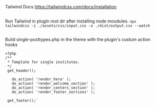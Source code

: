 ##
Tailwind Docs
https://tailwindcss.com/docs/installation

##
Run Tailwind in plugin root dir after installing node moudules.
```npx tailwindcss -i ./assets/css/input.css -o ./dist/output.css --watch```

##
Build single-posttypes.php in the theme with the plugin's custum action hooks
```
<?php
/**
 * Template for single institutes.
 */
 get_header();

   do_action( 'render_hero' );
   do_action( 'render_welcome_section' );
   do_action( 'render_centers_section' );
   do_action( 'render_footer_sections' );

 get_footer();`
```